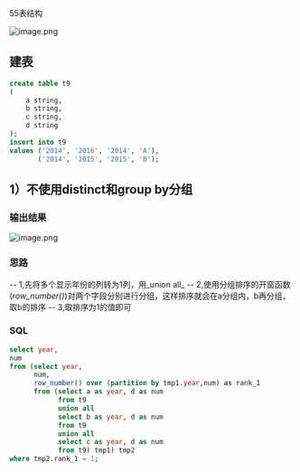 55表结构

![image.png](https://cdn.nlark.com/yuque/0/2022/png/26721850/1649472097108-d1f3da7b-1f6d-4037-a0a7-ce937f2c0e6e.png#clientId=u3ba96825-d504-4&crop=0&crop=0&crop=1&crop=1&from=paste&height=56&id=u1952d8d3&margin=%5Bobject%20Object%5D&name=image.png&originHeight=84&originWidth=387&originalType=binary&ratio=1&rotation=0&showTitle=false&size=5220&status=done&style=none&taskId=uc3243118-a696-4f1b-850e-7b8b7c5b5bc&title=&width=258)
## 建表
```sql
create table t9
(
    a string,
    b string,
    c string,
    d string
);
insert into t9
values ('2014', '2016', '2014', 'A'),
       ('2014', '2015', '2015', 'B');
```
## 1）不使用distinct和group by分组
### 输出结果
![image.png](https://cdn.nlark.com/yuque/0/2022/png/26721850/1649472007175-d31c6145-8370-462c-8956-81c79fdca15a.png#clientId=u3ba96825-d504-4&crop=0&crop=0&crop=1&crop=1&from=paste&height=88&id=u4941b21e&margin=%5Bobject%20Object%5D&name=image.png&originHeight=132&originWidth=253&originalType=binary&ratio=1&rotation=0&showTitle=false&size=5535&status=done&style=none&taskId=u43475567-9f31-4dc2-84ff-fb3ae6307c4&title=&width=168.66666666666666)
### 思路
-- 1,先将多个显示年份的列转为1列，用_union all_
-- 2,使用分组排序的开窗函数(_row_number()_)对两个字段分别进行分组，这样排序就会在a分组内，b再分组，取b的排序
-- 3,取排序为1的值即可
### SQL
```sql
select year,
num
from (select year,
      num,
      row_number() over (partition by tmp1.year,num) as rank_1
      from (select a as year, d as num
            from t9
            union all
            select b as year, d as num
            from t9
            union all
            select c as year, d as num
            from t9) tmp1) tmp2
where tmp2.rank_1 = 1;
```

## 

